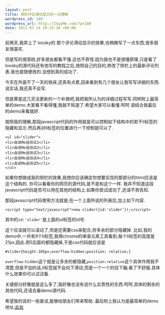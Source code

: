 ```yaml
--- 
layout: post
title: 侧栏评论滑动显示的一点理解
wordpress_id: 189
wordpress_url: http://ISayMe.com/?p=189
date: 2011-07-14 19:33:38 +08:00
---
```

前两天,我弄上了 loosky的 那个评论滑动显示的效果,也稍微写了一点东西,很多朋友很喜欢.

但是写的很笼统,好多朋友都看不懂.这也不奇怪.因为我也不是很懂原理,只是看了loosky的源代码还有他写的教程之后,按照自己的目的,修改了侧栏上的最新评论列表.我也是随便改的.没想到真的成功了.

今天在外面干了一天的铣床,还真有点累,回来看到有几个朋友让我写写详细的东西.说实话,我还真不会写.

但是算是这几天没更新的一个补救吧,我把我所认为的详细过程写写.同样附上最简单的demo.大家看不看得懂,我就不知道了.希望大家可以看懂.呵呵
请结合我最后的demo来看就好.

按照我的理解,那段javascript代码的作用就是可以控制如下结构中的若干li标签的隐藏和显示.然后再对li标签的位置进行一下控制就可以了.

    <ul id="slider">
    <li>自说Me话测试1</li>
    <li>自说Me话测试2</li>
    <li>自说Me话测试3</li>
    <li>自说Me话测试4</li>
    <li>自说Me话测试5</li>
    </ul>

如果你想做成我的侧栏的效果,我想你应该确定你想要实现的那部分的html应该是这个结构的. 你可以看看你的网页的源代码,是不是和这个一样.
我并不知道这段javascript代码是否可以用在其他的结构上.如果你尝试成功了,还请不吝告知.

那段javascript代码使用方法就是,在一个上面所说的列表后,加上如下内容.

    <script type="text/javascript">new slider({id:'slider'});</script>
    
其中的`id:'slider'`是上面的ul标签的id号.

这个应该就可以滚动了,但是还需要css来配合,将多余的部分隐藏掉.
比如,我的demo中,一共有9个li标签,我用chrome的审查元素工具看到,每个li标签的高度是21px,因此.把5后面的都隐藏掉,于是css代码就应该是

    #slider{height:105px;overflow:hidden;position: relative;}
    
`overflow:hidden`这个就是让多余的都隐藏,`position:relative`这个具体作用我不清楚,但是不加的话,li标签就不会向下滑动,而是一个一个的往下蹦,看了不舒服.具体什么效果你可以试试看.

关键部分好像就是这么多了,我好像也没有说什么实质性的东西.呵呵.具体的剩余的其他代码,还请去看demo源代码.

希望我的说的一些废话,能够给朋友们带来帮助.
最后附上我认为是最简单的demo地址,[此处](http://isayme.com/demo/slider-comment/slider-comment-demo.html)
